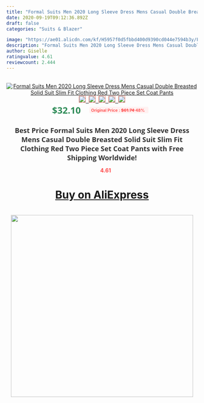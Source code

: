 ```yaml
---
title: "Formal Suits Men 2020 Long Sleeve Dress Mens Casual Double Breasted Solid Suit Slim Fit Clothing Red Two Piece Set Coat Pants"
date: 2020-09-19T09:12:36.892Z
draft: false
categories: "Suits & Blazer"

image: "https://ae01.alicdn.com/kf/H5957f0d5fbbd400d9390cd044e7594b3y/Formal-Suits-Men-2020-Long-Sleeve-Dress-Mens-Casual-Double-Breasted-Solid-Suit-Slim-Fit-Clothing.jpg"
description: "Formal Suits Men 2020 Long Sleeve Dress Mens Casual Double Breasted Solid Suit Slim Fit Clothing Red Two Piece Set Coat Pants"
author: Giselle
ratingvalue: 4.61
reviewcount: 2.444
---
```

<br>
<div style="text-align: center;">
<a href="https://s.click.aliexpress.com/e/_9u0GyN" target="_blank" rel="nofollow noopener noreferrer"><img alt="Formal Suits Men 2020 Long Sleeve Dress Mens Casual Double Breasted Solid Suit Slim Fit Clothing Red Two Piece Set Coat Pants" class="magnifier-image" src="https://ae01.alicdn.com/kf/H5957f0d5fbbd400d9390cd044e7594b3y/Formal-Suits-Men-2020-Long-Sleeve-Dress-Mens-Casual-Double-Breasted-Solid-Suit-Slim-Fit-Clothing.jpg_640x640.jpg">
<br>
<img style="border:1px solid salmon" src="https://ae01.alicdn.com/kf/H5957f0d5fbbd400d9390cd044e7594b3y/Formal-Suits-Men-2020-Long-Sleeve-Dress-Mens-Casual-Double-Breasted-Solid-Suit-Slim-Fit-Clothing.jpg_120x120.jpg">&nbsp;&nbsp;<img style="border:1px solid salmon" src="https://ae01.alicdn.com/kf/Hb84cb7ffd2f9499b80fd0963b8aeae90Y/Formal-Suits-Men-2020-Long-Sleeve-Dress-Mens-Casual-Double-Breasted-Solid-Suit-Slim-Fit-Clothing.jpg_120x120.jpg">&nbsp;&nbsp;<img style="border:1px solid salmon" src="https://ae01.alicdn.com/kf/Hdb043998c5da402aa17e8b9d8615f1b2e/Formal-Suits-Men-2020-Long-Sleeve-Dress-Mens-Casual-Double-Breasted-Solid-Suit-Slim-Fit-Clothing.jpg_120x120.jpg">&nbsp;&nbsp;<img style="border:1px solid salmon" src="https://ae01.alicdn.com/kf/H4bbe1161c96f41d18b04ce22ceb53014N/Formal-Suits-Men-2020-Long-Sleeve-Dress-Mens-Casual-Double-Breasted-Solid-Suit-Slim-Fit-Clothing.jpg_120x120.jpg">&nbsp;&nbsp;<img style="border:1px solid salmon" src="https://ae01.alicdn.com/kf/H5faf1e5b859d4707aa8ca30e455a52d6Q/Formal-Suits-Men-2020-Long-Sleeve-Dress-Mens-Casual-Double-Breasted-Solid-Suit-Slim-Fit-Clothing.jpg_120x120.jpg"></a></div><br0>
<div style="text-align: center;"><span style="background-color: white; border: 0px; box-sizing: border-box; color: seagreen; display: inline-block; font-family: &quot;open sans&quot; , &quot;arial&quot; , &quot;helvetica&quot; , sans-serif , &quot;heiti&quot;; font-size: 24px; font-stretch: inherit; font-weight: 700; line-height: inherit; margin: 0px 10px 0px 0px; padding: 0px; vertical-align: middle;">$32.10 </span>
<span style="background: rgb(255 , 241 , 241); border-radius: 3px; border: 0px; box-sizing: border-box; color: #ff4747; display: inline-block; font-family: inherit; font-size: 12px; font-stretch: inherit; font-style: inherit; font-variant: inherit; font-weight: 600; line-height: inherit; margin: 0px; padding: 2px 5px; transform: scale(0.9); vertical-align: middle;">Original Price : <b style="text-decoration: line-through;">$61.74 </b> 48%&nbsp;&nbsp;</span></div>
<h1 style="color: #333333; display: inline-block; font-family: &quot;open sans&quot; , &quot;arial&quot; , &quot;helvetica&quot; , sans-serif , &quot;heiti&quot;; font-size: 18px; font-stretch: inherit; font-weight: 700; text-align: center;">Best Price Formal Suits Men 2020 Long Sleeve Dress Mens Casual Double Breasted Solid Suit Slim Fit Clothing Red Two Piece Set Coat Pants with Free Shipping Worldwide!</h1>
<div style="color: #ff4747; text-align: center;">
<img src="https://4.bp.blogspot.com/-M0ZcTcb-5uY/XleCXlxnR4I/AAAAAAAAAEc/OrjgMkXV1oMQFaCRZj5HQwOCBcu3w1FegCPcBGAYYCw/s1600/star.png" style="height: 15px;">&nbsp;<b>4.61</b></div>
<div class="button_cont" align="center"><a class="buynow_a" href="https://s.click.aliexpress.com/e/_9u0GyN" target="_blank" rel="nofollow noopener noreferrer"><H1>Buy on AliExpress</H1></a></div><br>
<div class="separator" style="clear: both; text-align: center;">
<img src="https://lh3.googleusercontent.com/-pTy5HemUv9M/XlePHvY0dAI/AAAAAAAAAE4/0nX5iRUoIWY8eMW9Dpxeirr157OZliDIgCLcBGAsYHQ/s1600/badge.gif" width="480">
</div>
